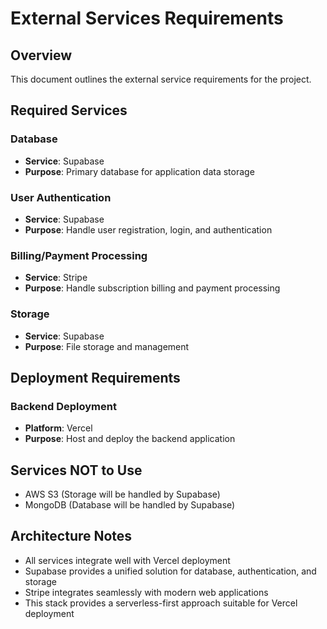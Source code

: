 # External Services Requirements

## Overview
This document outlines the external service requirements for the project.

## Required Services

### Database
- **Service**: Supabase
- **Purpose**: Primary database for application data storage

### User Authentication
- **Service**: Supabase
- **Purpose**: Handle user registration, login, and authentication

### Billing/Payment Processing
- **Service**: Stripe
- **Purpose**: Handle subscription billing and payment processing

### Storage
- **Service**: Supabase
- **Purpose**: File storage and management

## Deployment Requirements

### Backend Deployment
- **Platform**: Vercel
- **Purpose**: Host and deploy the backend application

## Services NOT to Use
- AWS S3 (Storage will be handled by Supabase)
- MongoDB (Database will be handled by Supabase)

## Architecture Notes
- All services integrate well with Vercel deployment
- Supabase provides a unified solution for database, authentication, and storage
- Stripe integrates seamlessly with modern web applications
- This stack provides a serverless-first approach suitable for Vercel deployment